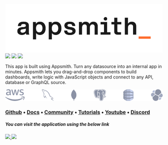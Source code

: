 ![](https://raw.githubusercontent.com/appsmithorg/appsmith/release/static/appsmith_logo_primary.png)
![](https://i.ibb.co/ykVh1dm/dashboard.jpg)
![](https://i.ibb.co/vPNpMyL/clients.jpg)
![](https://i.ibb.co/16Z6rjJ/Tickets.jpg)

This app is built using Appsmith. Turn any datasource into an internal app in minutes. Appsmith lets you drag-and-drop components to build dashboards, write logic with JavaScript objects and connect to any API, database or GraphQL source.

![](https://raw.githubusercontent.com/appsmithorg/appsmith/release/static/images/integrations.png)

### [Github](https://github.com/appsmithorg/appsmith) • [Docs](https://docs.appsmith.com/?utm_source=github&utm_medium=social&utm_content=appsmith_docs&utm_campaign=null&utm_term=appsmith_docs) • [Community](https://community.appsmith.com/) • [Tutorials](https://github.com/appsmithorg/appsmith/tree/update/readme#tutorials) • [Youtube](https://www.youtube.com/appsmith) • [Discord](https://discord.gg/rBTTVJp)

##### You can visit the application using the below link

###### [![](https://assets.appsmith.com/git-sync/Buttons.svg) ](http://localhost:8080/applications/636064fbba1d4b14ce1527ca/pages/63642add1a9af369320a6c41) [![](https://assets.appsmith.com/git-sync/Buttons2.svg)](http://localhost:8080/applications/636064fbba1d4b14ce1527ca/pages/63642add1a9af369320a6c41/edit)
